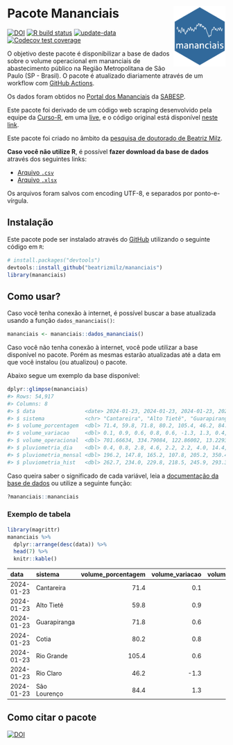 
<!-- README.md is generated from README.Rmd. Please edit that file -->

# Pacote Mananciais <img src="man/figures/hexlogo.png" align="right" width = "120px"/>

<!-- badges: start -->

[![DOI](https://zenodo.org/badge/DOI/10.5281/zenodo.4733056.svg)](https://doi.org/10.5281/zenodo.4733056)
[![R build
status](https://github.com/beatrizmilz/mananciais/workflows/R-CMD-check/badge.svg)](https://github.com/beatrizmilz/mananciais/actions)
[![update-data](https://github.com/beatrizmilz/mananciais/actions/workflows/2-update_data.yaml/badge.svg)](https://github.com/beatrizmilz/mananciais/actions/workflows/2-update_data.yaml)
[![Codecov test
coverage](https://codecov.io/gh/beatrizmilz/mananciais/branch/master/graph/badge.svg)](https://codecov.io/gh/beatrizmilz/mananciais?branch=master)
<!-- badges: end -->

O objetivo deste pacote é disponibilizar a base de dados sobre o volume
operacional em mananciais de abastecimento público na Região
Metropolitana de São Paulo (SP - Brasil). O pacote é atualizado
diariamente através de um workflow com [GitHub
Actions](https://github.com/beatrizmilz/mananciais/actions).

Os dados foram obtidos no [Portal dos
Mananciais](http://mananciais.sabesp.com.br/Situacao) da
[SABESP](http://site.sabesp.com.br/site/Default.aspx).

Este pacote foi derivado de um código web scraping desenvolvido pela
equipe da [Curso-R](https://www.curso-r.com/), em uma
[live](https://youtu.be/jvZIxrMmOcQ), e o código original está
disponível [neste
link](https://github.com/curso-r/lives/blob/master/drafts/20200730_scraper_sabesp.R).

Este pacote foi criado no âmbito da [pesquisa de doutorado de Beatriz
Milz](https://beatrizmilz.github.io/tese/).

**Caso você não utilize R**, é possível **fazer download da base de
dados** através dos seguintes links:

- [Arquivo
  `.csv`](https://github.com/beatrizmilz/mananciais/raw/master/inst/extdata/mananciais.csv)
- [Arquivo
  `.xlsx`](https://github.com/beatrizmilz/mananciais/blob/master/inst/extdata/mananciais.xlsx?raw=true)

Os arquivos foram salvos com encoding UTF-8, e separados por
ponto-e-vírgula.

## Instalação

Este pacote pode ser instalado através do [GitHub](https://github.com/)
utilizando o seguinte código em `R`:

``` r
# install.packages("devtools")
devtools::install_github("beatrizmilz/mananciais")
library(mananciais)
```

## Como usar?

Caso você tenha conexão à internet, é possível buscar a base atualizada
usando a função `dados_mananciais()`:

``` r
mananciais <- mananciais::dados_mananciais() 
```

Caso você não tenha conexão à internet, você pode utilizar a base
disponível no pacote. Porém as mesmas estarão atualizadas até a data em
que você instalou (ou atualizou) o pacote.

Abaixo segue um exemplo da base disponível:

``` r
dplyr::glimpse(mananciais)
#> Rows: 54,917
#> Columns: 8
#> $ data                <date> 2024-01-23, 2024-01-23, 2024-01-23, 2024-01-23, 2…
#> $ sistema             <chr> "Cantareira", "Alto Tietê", "Guarapiranga", "Cotia…
#> $ volume_porcentagem  <dbl> 71.4, 59.8, 71.8, 80.2, 105.4, 46.2, 84.4, 71.3, 5…
#> $ volume_variacao     <dbl> 0.1, 0.9, 0.6, 0.8, 0.6, -1.3, 1.3, 0.4, 1.1, 1.1,…
#> $ volume_operacional  <dbl> 701.66634, 334.79084, 122.86002, 13.22936, 118.193…
#> $ pluviometria_dia    <dbl> 0.4, 0.8, 2.8, 4.6, 2.2, 2.2, 4.0, 14.4, 25.1, 14.…
#> $ pluviometria_mensal <dbl> 196.2, 147.8, 165.2, 107.8, 205.2, 350.4, 161.8, 1…
#> $ pluviometria_hist   <dbl> 262.7, 234.0, 229.8, 218.5, 245.9, 293.3, 273.2, 2…
```

Caso queira saber o significado de cada variável, leia a [documentação
da base de
dados](https://beatrizmilz.github.io/mananciais/reference/mananciais.html)
ou utilize a seguinte função:

``` r
?mananciais::mananciais
```

### Exemplo de tabela

``` r
library(magrittr)
mananciais %>% 
  dplyr::arrange(desc(data)) %>% 
  head(7) %>%
  knitr::kable()
```

| data       | sistema      | volume_porcentagem | volume_variacao | volume_operacional | pluviometria_dia | pluviometria_mensal | pluviometria_hist |
|:-----------|:-------------|-------------------:|----------------:|-------------------:|-----------------:|--------------------:|------------------:|
| 2024-01-23 | Cantareira   |               71.4 |             0.1 |          701.66634 |              0.4 |               196.2 |             262.7 |
| 2024-01-23 | Alto Tietê   |               59.8 |             0.9 |          334.79084 |              0.8 |               147.8 |             234.0 |
| 2024-01-23 | Guarapiranga |               71.8 |             0.6 |          122.86002 |              2.8 |               165.2 |             229.8 |
| 2024-01-23 | Cotia        |               80.2 |             0.8 |           13.22936 |              4.6 |               107.8 |             218.5 |
| 2024-01-23 | Rio Grande   |              105.4 |             0.6 |          118.19362 |              2.2 |               205.2 |             245.9 |
| 2024-01-23 | Rio Claro    |               46.2 |            -1.3 |            6.31073 |              2.2 |               350.4 |             293.3 |
| 2024-01-23 | São Lourenço |               84.4 |             1.3 |           74.99391 |              4.0 |               161.8 |             273.2 |

## Como citar o pacote

[![DOI](https://zenodo.org/badge/DOI/10.5281/zenodo.4733056.svg)](https://doi.org/10.5281/zenodo.4733056)
